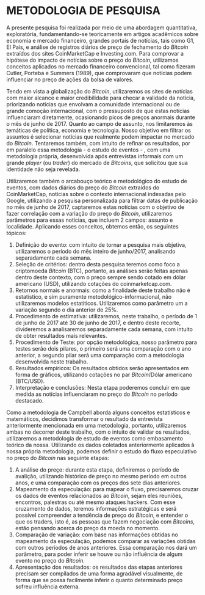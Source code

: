 # <a name="fundamentacao">METODOLOGIA DE PESQUISA</a>

A presente pesquisa foi realizada por meio de uma abordagem quantitativa, exploratória, fundamentando-se teoricamente em artigos acadêmicos sobre economia e mercado financeiro, grandes portais de notícias, tais como G1, El País, e análise de registros diários de preço de fechamento do _Bitcoin_ extraídos dos sites CoinMarketCap e Investing.com. Para comprovar a hipótese do impacto de notícias sobre o preço do _Bitcoin_, utilizamos conceitos aplicados no mercado financeiro convencional, tal como fizeram Cutler, Porteba e Summers (1989), que comprovaram que notícias podem influenciar no preço de ações da bolsa de valores.

Tendo em vista a globalização do _Bitcoin_, utilizaremos os sites de notícias com maior alcance e maior credibilidade para checar a validade da notícia, priorizando notícias que envolvam a comunidade internacional ou de grande comoção internacional, com o pressuposto de que estas notícias influenciaram diretamente, ocasionando picos de preços anormais durante o mês de junho de 2017. Quanto ao campo de assunto, nos limitaremos às temáticas de política, economia e tecnologia. Nosso objetivo em filtrar os assuntos é selecionar notícias que realmente podem impactar no mercado do _Bitcoin_. Tentaremos também, com intuito de refinar os resultados, por em paralelo essa metodologia - o estudo de eventos - , com uma metodologia própria, desenvolvida após entrevistas informais com um grande _player_ (ou _trader_) do mercado de _Bitcoins_, que solicitou que sua identidade não seja revelada.

Utilizaremos também o arcabouço teórico e metodológico do estudo de eventos, com dados diários do preço do _Bitcoin_ extraídos do CoinMarketCap, notícias sobre o contexto internacional indexadas pelo Google, utilizando a pesquisa personalizada para filtrar datas de publicação no mês de junho de 2017, captaremos estas notícias com o objetivo de fazer correlação com a variação do preço do _Bitcoin_, utilizaremos parâmetros para essas notícias, que incluem 2 campos: assunto e localidade. Aplicando esses conceitos, obtemos então, os seguintes tópicos:

1. Definição do evento: com intuito de tornar a pesquisa mais objetiva, utilizaremos o período do mês inteiro de junho/2017, analisando separadamente cada semana.
1. Seleção de critérios: dentro desta pesquisa teremos como foco a criptomoeda _Bitcoin_ (BTC), portanto, as análises serão feitas apenas dentro deste contexto, com o preço sempre sendo cotado em dólar americano (USD), utilizando cotações do coinmarketcap.com.
1. Retornos normais e anormais: como a finalidade deste trabalho não é estatístico, e sim puramente metodológico-informacional, não utilizaremos modelos estatíticos. Utilizaremos como parâmetro um a variação segundo o dia anterior de 25%.
1. Procedimento de estimativa: utilizaremos, neste trabalho, o período de 1 de junho de 2017 até 30 de junho de 2017, e dentro deste recorte, divideremos a analisaremos separadamente cada semana, com intuito de obter resultados mais relevantes.
1. Procedimento de Teste: por opção metodológica, nosso parâmetro para testes serão dois pilares, o primeiro será uma comparação com o ano anterior, a segundo pilar será uma comparação com a metodologia desenvolvida neste trabalho.
1. Resultados empíricos: Os resultados obtidos serão apresentados em forma de gráficos, utilizando cotações no par _Bitcoin_/Dólar americano (BTC/USD).
1. Interpretação e conclusões: Nesta etapa poderemos concluir em que medida as notícias influenciaram no preço do _Bitcoin_ no período destacado.

Como a metodologia de Campbell aborda alguns conceitos estatísticos e matemáticos, decidimos transformar o resultado da entrevista anteriormente mencionada em uma metodologia, portanto, utilizaremos ambas no decorrer deste trabalho, com o intuito de validar os resultados, utilizaremos a metodologia de estudo de eventos como embasamento teórico da nossa. Utilizando os dados coletados anteriormente aplicados à nossa própria metodologia, podemos definir o estudo do fluxo especulativo no preço do _Bitcoin_ nas seguinte etapas: 

1. A análise do preço: durante esta etapa, definiremos o período de avalição, utilizando histórico de preço no mesmo período em outros anos, e uma comparação com os preços dos sete dias anteriores.
1. Mapeamento da especulação: para mapear o fluxo, precisaremos cruzar os dados de eventos relacionados ao _Bitcoin_, sejam eles reuniões, encontros, palestras ou até mesmo ataques hackers. Com esse cruzamento de dados, teremos informações estratégicas e será possível compreender a tendência de preço do _Bitcoin_, e entender o que os traders, isto é, as pessoas que fazem negociação com _Bitcoins_, estão pensando acerca do preço da moeda no momento.
1. Comparação de variação: com base nas informações obtidas no mapeamento da especulação, podemos comparar as variações obtidas com outros períodos de anos anteriores. Essa comparação nos dará um parâmetro, para poder inferir se houve ou não influência de algum evento no preço do _Bitcoin_.
1. Apresentação dos resultados: os resultados das etapas anteriores precisam ser compilados de uma forma agradável visualmente, de forma que se possa facilmente inferir o quanto determinado preço sofreu influência externa.